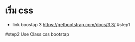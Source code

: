 # เริ่ม css 
- link boostap 3
https://getbootstrap.com/docs/3.3/
#step1 <br>

#step2 Use Class css bootstap
